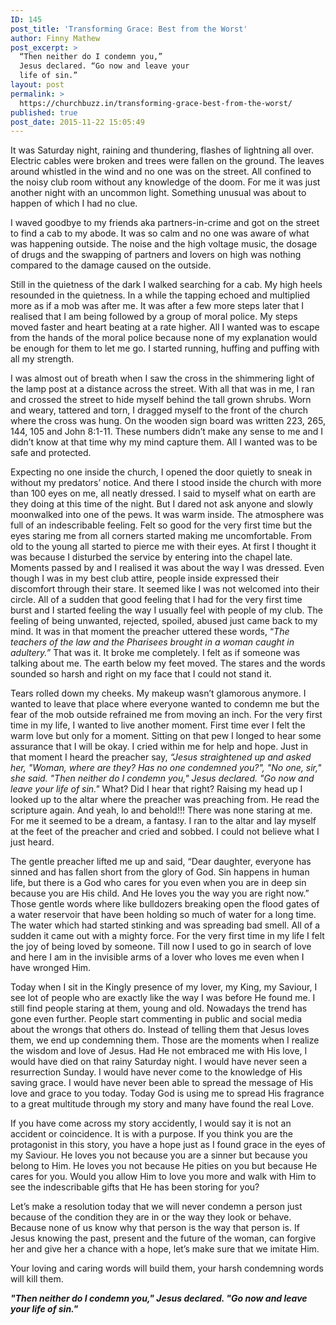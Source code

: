 ```yaml
---
ID: 145
post_title: 'Transforming Grace: Best from the Worst'
author: Finny Mathew
post_excerpt: >
  “Then neither do I condemn you,”
  Jesus declared. “Go now and leave your
  life of sin.”
layout: post
permalink: >
  https://churchbuzz.in/transforming-grace-best-from-the-worst/
published: true
post_date: 2015-11-22 15:05:49
---
```

It was Saturday night, raining and thundering, flashes of lightning all over. Electric cables were broken and trees were fallen on the ground. The leaves around whistled in the wind and no one was on the street. All confined to the noisy club room without any knowledge of the doom. For me it was just another night with an uncommon light. Something unusual was about to happen of which I had no clue.

I waved goodbye to my friends aka partners-in-crime and got on the street to find a cab to my abode. It was so calm and no one was aware of what was happening outside. The noise and the high voltage music, the dosage of drugs and the swapping of partners and lovers on high was nothing compared to the damage caused on the outside.

Still in the quietness of the dark I walked searching for a cab. My high heels resounded in the quietness. In a while the tapping echoed and multiplied more as if a mob was after me. It was after a few more steps later that I realised that I am being followed by a group of moral police. My steps moved faster and heart beating at a rate higher. All I wanted was to escape from the hands of the moral police because none of my explanation would be enough for them to let me go. I started running, huffing and puffing with all my strength.

I was almost out of breath when I saw the cross in the shimmering light of the lamp post at a distance across the street. With all that was in me, I ran and crossed the street to hide myself behind the tall grown shrubs. Worn and weary, tattered and torn, I dragged myself to the front of the church where the cross was hung. On the wooden sign board was written 223, 265, 144, 105 and John 8:1-11. These numbers didn’t make any sense to me and I didn’t know at that time why my mind capture them. All I wanted was to be safe and protected.

Expecting no one inside the church, I opened the door quietly to sneak in without my predators’ notice. And there I stood inside the church with more than 100 eyes on me, all neatly dressed. I said to myself what on earth are they doing at this time of the night. But I dared not ask anyone and slowly moonwalked into one of the pews. It was warm inside. The atmosphere was full of an indescribable feeling. Felt so good for the very first time but the eyes staring me from all corners started making me uncomfortable. From old to the young all started to pierce me with their eyes. At first I thought it was because I disturbed the service by entering into the chapel late. Moments passed by and I realised it was about the way I was dressed. Even though I was in my best club attire, people inside expressed their discomfort through their stare. It seemed like I was not welcomed into their circle. All of a sudden that good feeling that I had for the very first time burst and I started feeling the way I usually feel with people of my club. The feeling of being unwanted, rejected, spoiled, abused just came back to my mind. It was in that moment the preacher uttered these words, “<em>The teachers of the law and the Pharisees brought in a woman caught in adultery.” </em>That was it. It broke me completely. I felt as if someone was talking about me. The earth below my feet moved. The stares and the words sounded so harsh and right on my face that I could not stand it.

Tears rolled down my cheeks. My makeup wasn’t glamorous anymore. I wanted to leave that place where everyone wanted to condemn me but the fear of the mob outside refrained me from moving an inch. For the very first time in my life, I wanted to live another moment. First time ever I felt the warm love but only for a moment. Sitting on that pew I longed to hear some assurance that I will be okay. I cried within me for help and hope. Just in that moment I heard the preacher say, <em>“Jesus straightened up and asked her, "Woman, where are they? Has no one condemned you?", "No one, sir," she said. "Then neither do I condemn you," Jesus declared. "Go now and leave your life of sin."</em> What? Did I hear that right? Raising my head up I looked up to the altar where the preacher was preaching from. He read the scripture again. And yeah, lo and behold!!! There was none staring at me. For me it seemed to be a dream, a fantasy. I ran to the altar and lay myself at the feet of the preacher and cried and sobbed. I could not believe what I just heard.

The gentle preacher lifted me up and said, “Dear daughter, everyone has sinned and has fallen short from the glory of God. Sin happens in human life, but there is a God who cares for you even when you are in deep sin because you are His child. And He loves you the way you are right now.” Those gentle words where like bulldozers breaking open the flood gates of a water reservoir that have been holding so much of water for a long time. The water which had started stinking and was spreading bad smell. All of a sudden it came out with a mighty force. For the very first time in my life I felt the joy of being loved by someone. Till now I used to go in search of love and here I am in the invisible arms of a lover who loves me even when I have wronged Him.

Today when I sit in the Kingly presence of my lover, my King, my Saviour, I see lot of people who are exactly like the way I was before He found me. I still find people staring at them, young and old. Nowadays the trend has gone even further. People start commenting in public and social media about the wrongs that others do. Instead of telling them that Jesus loves them, we end up condemning them. Those are the moments when I realize the wisdom and love of Jesus. Had He not embraced me with His love, I would have died on that rainy Saturday night. I would have never seen a resurrection Sunday. I would have never come to the knowledge of His saving grace. I would have never been able to spread the message of His love and grace to you today. Today God is using me to spread His fragrance to a great multitude through my story and many have found the real Love.

If you have come across my story accidently, I would say it is not an accident or coincidence. It is with a purpose. If you think you are the protagonist in this story, you have a hope just as I found grace in the eyes of my Saviour. He loves you not because you are a sinner but because you belong to Him. He loves you not because He pities on you but because He cares for you. Would you allow Him to love you more and walk with Him to see the indescribable gifts that He has been storing for you?

Let’s make a resolution today that we will never condemn a person just because of the condition they are in or the way they look or behave. Because none of us know why that person is the way that person is. If Jesus knowing the past, present and the future of the woman, can forgive her and give her a chance with a hope, let’s make sure that we imitate Him.

Your loving and caring words will build them, your harsh condemning words will kill them.

<strong><em>"Then neither do I condemn you," Jesus declared. "Go now and leave your life of sin."</em></strong>